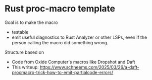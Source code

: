 # Rust proc-macro template

Goal is to make the macro

 - testable
 - emit useful diagnostics to Rust Analyzer or other LSPs, even if the person calling the macro did something wrong.

Structure based on

 - Code from Oxide Computer's macros like Dropshot and Daft
 - This writeup: https://www.schneems.com/2025/03/26/a-daft-procmacro-trick-how-to-emit-partialcode-errors/

